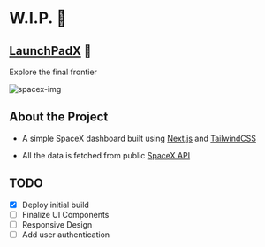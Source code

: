 #  W.I.P. 🚧

## [LaunchPadX](http://launch-pad-x.vercel.app) 🚀
Explore the final frontier

![spacex-img](https://images.unsplash.com/photo-1541185933-ef5d8ed016c2?ixlib=rb-4.0.3&ixid=MnwxMjA3fDB8MHxwaG90by1wYWdlfHx8fGVufDB8fHx8&auto=format&fit=crop&w=2070&q=80)

## About the Project
* A simple SpaceX dashboard built using [Next.js](https://nextjs.org) and [TailwindCSS](http://tailwindcss.com)

* All the data is fetched from public [SpaceX API](https://api.spacexdata.com)

## TODO
- [x] Deploy initial build
- [ ] Finalize UI Components
- [ ] Responsive Design
- [ ] Add user authentication
